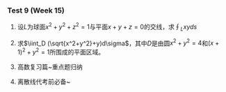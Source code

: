 ### Test 9 (Week 15)


1. 设$L$为球面$x^2+y^2+z^2=1$与平面$x+y+z=0$的交线，求$\oint_L xy ds$

   

   

   

   

   

   

   

2. 求$\iint_D (\sqrt{x^2+y^2}+y)d\sigma$，其中$D$是由圆$x^2+y^2=4$和$(x+1)^2+y^2=1$所围成的平面区域。















3. 高数复习篇~重点题归纳















4. 离散线代考前必备~